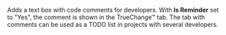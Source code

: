 Adds a text box with code comments for developers. With **Is Reminder** set to "Yes", the comment is shown in the TrueChange&#8482; tab. The tab with comments can be used as a TODO list in projects with several developers.
